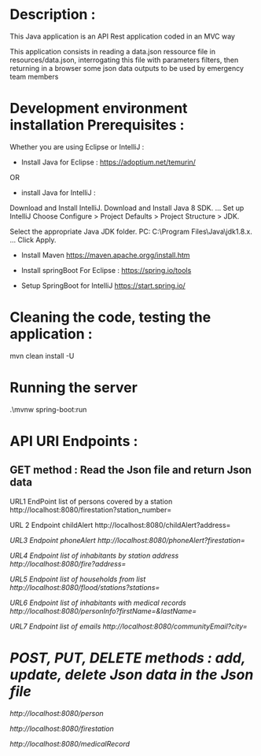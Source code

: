 # Description :
This Java application is an API Rest application coded in an MVC way

This application consists in reading a data.json ressource file in resources/data.json,
interrogating this file with parameters filters,
then returning in a browser some json data outputs to be used by emergency team members 


# Development environment installation Prerequisites :

Whether you are using Eclipse or IntelliJ :

* Install Java for Eclipse :
https://adoptium.net/temurin/

OR

* install Java for IntelliJ :

Download and Install IntelliJ.
Download and Install Java 8 SDK.
...
Set up IntelliJ
Choose Configure > Project Defaults > Project Structure > JDK.

Select the appropriate Java JDK folder. PC: C:\Program Files\Java\jdk1.8.x. ...
Click Apply.

* Install Maven
https://maven.apache.orgg/install.htm

* Install springBoot
For Eclipse :
https://spring.io/tools

* Setup SpringBoot for IntelliJ
https://start.spring.io/


# Cleaning the code, testing the application :

mvn clean install -U 

# Running the server

.\mvnw spring-boot:run

# API URI Endpoints :

## GET method : Read the Json file and return Json data

URL1 EndPoint list of persons covered by a station
http://localhost:8080/firestation?station_number=<number>

URL 2 Endpoint childAlert
http://localhost:8080/childAlert?address=<address>

URL3 Endpoint phoneAlert
http://localhost:8080/phoneAlert?firestation=<number>

URL4 Endpoint list of inhabitants by station address
http://localhost:8080/fire?address=<address>

URL5 Endpoint list of households from list
http://localhost:8080/flood/stations?stations=<list of station_numbers>

URL6 Endpoint list of inhabitants with medical records http://localhost:8080/personInfo?firstName=<firstName>&lastName=<lastName>

URL7 Endpoint list of emails
http://localhost:8080/communityEmail?city=<city>


# POST, PUT, DELETE methods : add, update, delete Json data in the Json file

http://localhost:8080/person

http://localhost:8080/firestation

http://localhost:8080/medicalRecord






